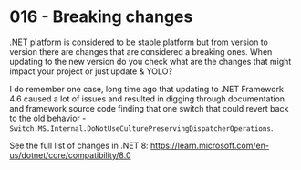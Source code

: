 # 016 - Breaking changes #

.NET platform is considered to be stable platform but from version to version there are changes that are considered a breaking ones. When updating to the new version do you check what are the changes that might impact your project or just update & YOLO?

I do remember one case, long time ago that updating to .NET Framework 4.6 caused a lot of issues and resulted in digging through documentation and framework source code finding that one switch that could revert back to the old behavior - `Switch.MS.Internal.DoNotUseCulturePreservingDispatcherOperations`.

See the full list of changes in .NET 8: https://learn.microsoft.com/en-us/dotnet/core/compatibility/8.0